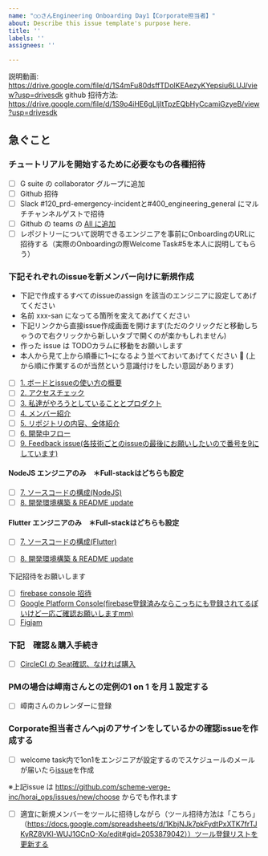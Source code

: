```yaml
---
name: "○○さんEngineering Onboarding Day1【Corporate担当者】"
about: Describe this issue template's purpose here.
title: ''
labels: ''
assignees: ''

---
```


説明動画: https://drive.google.com/file/d/1S4mFu80dsffTDolKEAezyKYepsiu6LUJ/view?usp=drivesdk
github 招待方法: https://drive.google.com/file/d/1S9o4iHE6gLljItTpzEQbHyCcamiGzyeB/view?usp=drivesdk

## 急ぐこと
### チュートリアルを開始するために必要なもの各種招待
- [ ] G suite の collaborator グループに追加
- [ ] Github 招待
- [ ] Slack #120_prd-emergency-incidentと#400_engineering_general にマルチチャンネルゲストで招待
- [ ] Github の teams の [All に追加](https://github.com/orgs/scheme-verge-inc/teams/all)
- [ ] レポジトリーについて説明できるエンジニアを事前にOnboardingのURLに招待する（実際のOnboardingの際Welcome Task#5を本人に説明してもらう）

### 下記それぞれのissueを新メンバー向けに新規作成
- 下記で作成するすべてのissueのassign を該当のエンジニアに設定してあげてください
- 名前 xxx-san になってる箇所を変えてあげてください
- 下記リンクから直接issue作成画面を開けます(ただのクリックだと移動しちゃうので右クリックから新しいタブで開くのが楽かもしれません)
- 作った issue は TODOカラムに移動をお願いします
- 本人から見て上から順番に1~になるよう並べておいてあげてください :bow: (上から順に作業するのが当然という意識付けをしたい意図があります)

- [ ] [1. ボードとissueの使い方の概要](https://github.com/scheme-verge-inc/horai/issues/new?assignees=&labels=ops&template=81_developer-join-board-issue.md&title=xxx-san+welcome+task+%F0%9F%8E%89+-+1.+How+to+use+board+%26+issue)
- [ ] [2. アクセスチェック](https://github.com/scheme-verge-inc/horai/issues/new?assignees=&labels=ops&template=82_developer-join-access-check.md&title=xxx-san+welcome+task+%F0%9F%8E%89+-+2.+Access+check)
- [ ] [3. 私達がやろうとしていることとプロダクト](https://github.com/scheme-verge-inc/horai/issues/new?assignees=&labels=ops&template=83_developer-join-mission-product.md&title=xxx-san+welcome+task+%F0%9F%8E%89+-+3.+Our+company+%26+product)
- [ ] [4. メンバー紹介](https://github.com/scheme-verge-inc/horai/issues/new?assignees=&labels=ops&template=84_developer-join-member.md&title=xxx-san+welcome+task+%F0%9F%8E%89+-+4.+Our+member)
- [ ] [5. リポジトリの内容、全体紹介](https://github.com/scheme-verge-inc/horai/issues/new?assignees=&labels=ops&template=85_developer-join-repository-structure.md&title=xxx-san+welcome+task+%F0%9F%8E%89+-+5+Our+repository+structure)
- [ ] [6. 開発中フロー](https://github.com/scheme-verge-inc/horai/issues/new?assignees=&labels=ops&template=86_developer-join-workflow-on-board.md&title=xxx-san+welcome+task+%F0%9F%8E%89+-+6.+Development+workflow)
- [ ] [9. Feedback issue(各技術ごとのissueの最後にお願いしたいので番号を9にしています)](https://github.com/scheme-verge-inc/horai_ops/issues/new?assignees=&labels=ops&template=89_developer-join-feedback.md&title=xxx-san+welcome+task+%F0%9F%8E%89+-+9.+Feedback+about+welcome+task)

#### NodeJS エンジニアのみ　＊Full-stackはどちらも設定
- [ ] [7. ソースコードの構成(NodeJS)](https://github.com/scheme-verge-inc/horai/issues/new?assignees=&labels=ops&template=871_developer-join-code-structure-nodejs.md&title=xxx-san+welcome+task+%F0%9F%8E%89+-+7.+Structure+of+source+code+%28NodeJS%29)
- [ ] [8. 開発環境構築 & README update](https://github.com/scheme-verge-inc/horai/issues/new?assignees=&labels=ops&template=881_developer-join-setup-local-update-readme.md&title=xxx-san+welcome+task+%F0%9F%8E%89+-+8.+Setup+local+machine+environment+%26+update+README%28NodeJS%29)

#### Flutter エンジニアのみ　＊Full-stackはどちらも設定
- [ ] [7. ソースコードの構成(Flutter)](https://github.com/scheme-verge-inc/horai/issues/new?assignees=&labels=ops&template=872_developer-join-code-structore-flutter.md&title=xxx-san+welcome+task+%F0%9F%8E%89+-+7.+Structure+of+source+code+%28Flutter%29)
- [ ] [8. 開発環境構築 & README update](https://github.com/scheme-verge-inc/horai/issues/new?assignees=&labels=ops&template=882_developer-join-setup-local-update-readme.md&title=xxx-san+welcome+task+%F0%9F%8E%89+-+8.+Setup+local+machine+environment+%26+update+README%28Flutter%29)


 下記招待をお願いします

- [ ] [firebase console 招待](https://console.firebase.google.com/project/horai-dev-scheme-verge-v2/overview)
- [ ] [Google Platform Console(firebase登録済みならこっちにも登録されてるぽいけど一応ご確認お願いしますmm)](https://console.cloud.google.com/iam-admin/iam?project=horai-dev-scheme-verge-v2)
- [ ] [Figjam](https://www.figma.com/figjam/)

### 下記　確認＆購入手続き
- [ ] [CircleCI の Seat確認、なければ購入](https://app.circleci.com/settings/plan/github/scheme-verge-inc/overview?return-to=https%3A%2F%2Fapp.circleci.com%2Fpipelines%2Fgithub%2Fscheme-verge-inc)

### PMの場合は嶂南さんとの定例の1 on 1 を月１設定する
- [ ] 嶂南さんのカレンダーに登録

### Corporate担当者さんへpjのアサインをしているかの確認issueを作成する
- [ ] welcome task内で1on1をエンジニアが設定するのでスケジュールのメールが届いたら[issue](https://github.com/scheme-verge-inc/horai/issues/new?assignees=HiromiShikata&labels=ops&template=801_developer-join-assign-check.md&title=xxx-san+join+%E3%81%AB%E3%81%82%E3%81%9F%E3%82%8APJ%E3%82%A2%E3%82%B5%E3%82%A4%E3%83%B3%E3%82%92%E3%81%8A%E9%A1%98%E3%81%84%E3%81%97%E3%81%BE%E3%81%99%F0%9F%99%87)を作成

※上記issue は https://github.com/scheme-verge-inc/horai_ops/issues/new/choose からでも作れます

- [ ] 適宜に新規メンバーをツールに招待しながら（ツール招待方法は「こちら」（https://docs.google.com/spreadsheets/d/1KbjNJk7pkFydtPxXTK7frTJKyRZ8VKl-WUJ1GCnO-Xo/edit#gid=2053879042））ツール登録リストを更新する
